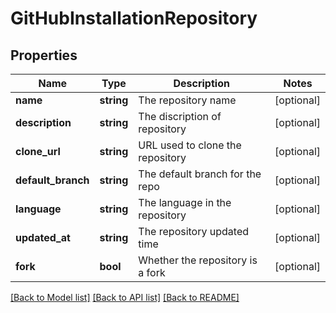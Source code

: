 # GitHubInstallationRepository

## Properties
Name | Type | Description | Notes
------------ | ------------- | ------------- | -------------
**name** | **string** | The repository name | [optional] 
**description** | **string** | The discription of repository | [optional] 
**clone_url** | **string** | URL used to clone the repository | [optional] 
**default_branch** | **string** | The default branch for the repo | [optional] 
**language** | **string** | The language in the repository | [optional] 
**updated_at** | **string** | The repository updated time | [optional] 
**fork** | **bool** | Whether the repository is a fork | [optional] 

[[Back to Model list]](../README.md#documentation-for-models) [[Back to API list]](../README.md#documentation-for-api-endpoints) [[Back to README]](../README.md)


